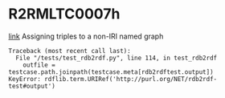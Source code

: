 # R2RMLTC0007h
[link](https://www.w3.org/TR/rdb2rdf-test-cases/#R2RMLTC0007h)
Assigning triples to a non-IRI named graph


```
Traceback (most recent call last):
  File "/tests/test_rdb2rdf.py", line 114, in test_rdb2rdf
    outfile = testcase.path.joinpath(testcase.meta[rdb2rdftest.output])
KeyError: rdflib.term.URIRef('http://purl.org/NET/rdb2rdf-test#output')

```